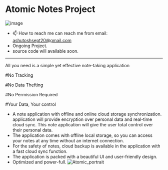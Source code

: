 # Atomic Notes Project
![image](https://github.com/DevBehindYou/Atomic-Notes-Project/assets/147663456/a6519e43-0e3e-4ce6-aebe-d508a1aadf97)
- 📫 How to reach me can reach me from email: ashutoshsept20@gmail.com
- Ongoing Project.
- source code will available soon.
__________________________________________________________________
All you need is a simple yet effective note-taking application

#No Tracking

#No Data Thefting

#No Permission Required

#Your Data, Your control

- A note application with offline and online cloud storage synchronization. application will provide encryption over personal data and real-time cloud sync. This note application will give the user total control over their personal data.
- The application comes with offline local storage, so you can access your notes at any time without an internet connection.
- For the safety of notes, cloud backup is available in the application with a fast cloud sync function. 
- The application is packed with a beautiful UI and user-friendly design.
- Optimized and power-full.
![Atomic_portrait](https://github.com/DevBehindYou/Atomic-Notes-Project/assets/147663456/2470fc01-30fa-404c-9266-95c060d7850d)



